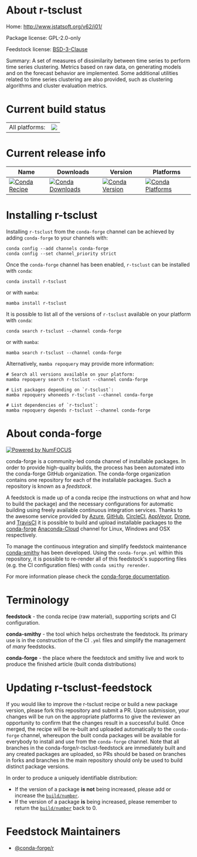 About r-tsclust
===============

Home: http://www.jstatsoft.org/v62/i01/

Package license: GPL-2.0-only

Feedstock license: [BSD-3-Clause](https://github.com/conda-forge/r-tsclust-feedstock/blob/main/LICENSE.txt)

Summary: A set of measures of dissimilarity between time series to perform time series clustering. Metrics based on raw data, on generating models and on the forecast behavior are implemented. Some additional utilities related to time series clustering are also provided, such as clustering algorithms and cluster evaluation metrics.

Current build status
====================


<table><tr><td>All platforms:</td>
    <td>
      <a href="https://dev.azure.com/conda-forge/feedstock-builds/_build/latest?definitionId=7386&branchName=main">
        <img src="https://dev.azure.com/conda-forge/feedstock-builds/_apis/build/status/r-tsclust-feedstock?branchName=main">
      </a>
    </td>
  </tr>
</table>

Current release info
====================

| Name | Downloads | Version | Platforms |
| --- | --- | --- | --- |
| [![Conda Recipe](https://img.shields.io/badge/recipe-r--tsclust-green.svg)](https://anaconda.org/conda-forge/r-tsclust) | [![Conda Downloads](https://img.shields.io/conda/dn/conda-forge/r-tsclust.svg)](https://anaconda.org/conda-forge/r-tsclust) | [![Conda Version](https://img.shields.io/conda/vn/conda-forge/r-tsclust.svg)](https://anaconda.org/conda-forge/r-tsclust) | [![Conda Platforms](https://img.shields.io/conda/pn/conda-forge/r-tsclust.svg)](https://anaconda.org/conda-forge/r-tsclust) |

Installing r-tsclust
====================

Installing `r-tsclust` from the `conda-forge` channel can be achieved by adding `conda-forge` to your channels with:

```
conda config --add channels conda-forge
conda config --set channel_priority strict
```

Once the `conda-forge` channel has been enabled, `r-tsclust` can be installed with `conda`:

```
conda install r-tsclust
```

or with `mamba`:

```
mamba install r-tsclust
```

It is possible to list all of the versions of `r-tsclust` available on your platform with `conda`:

```
conda search r-tsclust --channel conda-forge
```

or with `mamba`:

```
mamba search r-tsclust --channel conda-forge
```

Alternatively, `mamba repoquery` may provide more information:

```
# Search all versions available on your platform:
mamba repoquery search r-tsclust --channel conda-forge

# List packages depending on `r-tsclust`:
mamba repoquery whoneeds r-tsclust --channel conda-forge

# List dependencies of `r-tsclust`:
mamba repoquery depends r-tsclust --channel conda-forge
```


About conda-forge
=================

[![Powered by
NumFOCUS](https://img.shields.io/badge/powered%20by-NumFOCUS-orange.svg?style=flat&colorA=E1523D&colorB=007D8A)](https://numfocus.org)

conda-forge is a community-led conda channel of installable packages.
In order to provide high-quality builds, the process has been automated into the
conda-forge GitHub organization. The conda-forge organization contains one repository
for each of the installable packages. Such a repository is known as a *feedstock*.

A feedstock is made up of a conda recipe (the instructions on what and how to build
the package) and the necessary configurations for automatic building using freely
available continuous integration services. Thanks to the awesome service provided by
[Azure](https://azure.microsoft.com/en-us/services/devops/), [GitHub](https://github.com/),
[CircleCI](https://circleci.com/), [AppVeyor](https://www.appveyor.com/),
[Drone](https://cloud.drone.io/welcome), and [TravisCI](https://travis-ci.com/)
it is possible to build and upload installable packages to the
[conda-forge](https://anaconda.org/conda-forge) [Anaconda-Cloud](https://anaconda.org/)
channel for Linux, Windows and OSX respectively.

To manage the continuous integration and simplify feedstock maintenance
[conda-smithy](https://github.com/conda-forge/conda-smithy) has been developed.
Using the ``conda-forge.yml`` within this repository, it is possible to re-render all of
this feedstock's supporting files (e.g. the CI configuration files) with ``conda smithy rerender``.

For more information please check the [conda-forge documentation](https://conda-forge.org/docs/).

Terminology
===========

**feedstock** - the conda recipe (raw material), supporting scripts and CI configuration.

**conda-smithy** - the tool which helps orchestrate the feedstock.
                   Its primary use is in the construction of the CI ``.yml`` files
                   and simplify the management of *many* feedstocks.

**conda-forge** - the place where the feedstock and smithy live and work to
                  produce the finished article (built conda distributions)


Updating r-tsclust-feedstock
============================

If you would like to improve the r-tsclust recipe or build a new
package version, please fork this repository and submit a PR. Upon submission,
your changes will be run on the appropriate platforms to give the reviewer an
opportunity to confirm that the changes result in a successful build. Once
merged, the recipe will be re-built and uploaded automatically to the
`conda-forge` channel, whereupon the built conda packages will be available for
everybody to install and use from the `conda-forge` channel.
Note that all branches in the conda-forge/r-tsclust-feedstock are
immediately built and any created packages are uploaded, so PRs should be based
on branches in forks and branches in the main repository should only be used to
build distinct package versions.

In order to produce a uniquely identifiable distribution:
 * If the version of a package **is not** being increased, please add or increase
   the [``build/number``](https://docs.conda.io/projects/conda-build/en/latest/resources/define-metadata.html#build-number-and-string).
 * If the version of a package **is** being increased, please remember to return
   the [``build/number``](https://docs.conda.io/projects/conda-build/en/latest/resources/define-metadata.html#build-number-and-string)
   back to 0.

Feedstock Maintainers
=====================

* [@conda-forge/r](https://github.com/conda-forge/r/)

